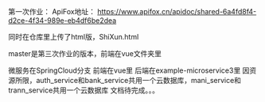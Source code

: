 

第一次作业： ApiFox地址： https://www.apifox.cn/apidoc/shared-6a4fd8f4-d2ce-4f34-989e-eb4df6be2dea

同时在仓库里上传了html版，ShiXun.html

master是第三次作业的版本，前端在vue文件夹里

微服务在SpringCloud分支 
前端在vue里 
后端在example-microservice3里
因资源所限，auth_service和bank_service共用一个云数据库，mani_service和trann_service共用一个云数据库
文档待完成。。。
